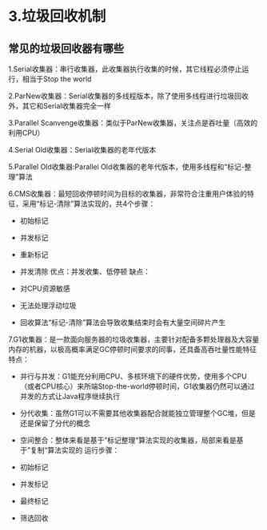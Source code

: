 # 3.垃圾回收机制

## 常见的垃圾回收器有哪些

1.Serial收集器：串行收集器，此收集器执行收集的时候，其它线程必须停止运行，相当于Stop the world

2.ParNew收集器：Serial收集器的多线程版本，除了使用多线程进行垃圾回收外，其它和Serial收集器完全一样

3.Parallel Scanvenge收集器：类似于ParNew收集器，关注点是吞吐量（高效的利用CPU）

4.Serial Old收集器：Serial收集器的老年代版本

5.Parallel Old收集器:Parallel Old收集器的老年代版本，使用多线程和“标记-整理”算法

6.CMS收集器：最短回收停顿时间为目标的收集器，非常符合注重用户体验的特征，采用“标记-清除”算法实现的，共4个步骤：

* 初始标记
* 并发标记
* 重新标记
* 并发清除
优点：并发收集、低停顿
缺点：

* 对CPU资源敏感
* 无法处理浮动垃圾
* 回收算法“标记-清除”算法会导致收集结束时会有大量空间碎片产生

7.G1收集器：是一款面向服务器的垃圾收集器，主要针对配备多颗处理器及大容量内存的机器，以极高概率满足GC停顿时间要求的同事，还具备高吞吐量性能特征
特点：

* 并行与并发：G1能充分利用CPU、多核环境下的硬件优势，使用多个CPU（或者CPU核心）来所端Stop-the-world停顿时间，G1收集器仍然可以通过并发的方式让Java程序继续执行
* 分代收集：虽然G1可以不需要其他收集器配合就能独立管理整个GC堆，但是还是保留了分代的概念
* 空间整合：整体来看是基于”标记整理“算法实现的收集器，局部来看是基于”复制“算法实现的
运行步骤：

* 初始标记
* 并发标记
* 最终标记
* 筛选回收
